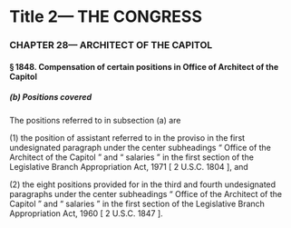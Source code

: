 
# Title 2— THE CONGRESS
### CHAPTER 28— ARCHITECT OF THE CAPITOL
#### § 1848. Compensation of certain positions in Office of Architect of the Capitol
##### (b) Positions covered

The positions referred to in subsection (a) are

(1) the position of assistant referred to in the proviso in the first undesignated paragraph under the center subheadings “ Office of the Architect of the Capitol ” and “ salaries ” in the first section of the Legislative Branch Appropriation Act, 1971 [ 2 U.S.C. 1804 ], and

(2) the eight positions provided for in the third and fourth undesignated paragraphs under the center subheadings “ Office of the Architect of the Capitol ” and “ salaries ” in the first section of the Legislative Branch Appropriation Act, 1960 [ 2 U.S.C. 1847 ].
